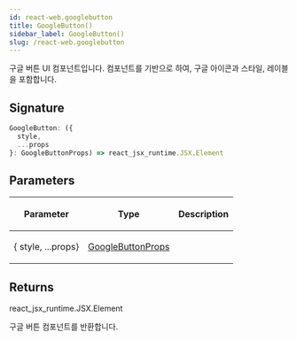 ```yaml
---
id: react-web.googlebutton
title: GoogleButton()
sidebar_label: GoogleButton()
slug: /react-web.googlebutton
---
```






구글 버튼 UI 컴포넌트입니다.  컴포넌트를 기반으로 하여, 구글 아이콘과 스타일, 레이블을 포함합니다.

## Signature

```typescript
GoogleButton: ({
  style,
  ...props
}: GoogleButtonProps) => react_jsx_runtime.JSX.Element
```

## Parameters

<table><thead><tr><th>

Parameter


</th><th>

Type


</th><th>

Description


</th></tr></thead>
<tbody><tr><td>

\{ style, ...props\}


</td><td>

[GoogleButtonProps](./react-web.googlebuttonprops)


</td><td>


</td></tr>
</tbody></table>

## Returns

react_jsx_runtime.JSX.Element

구글 버튼 컴포넌트를 반환합니다.


